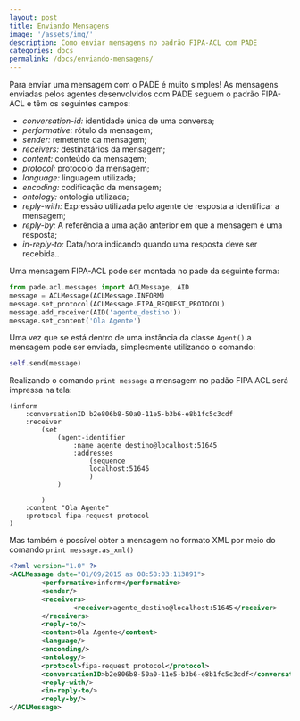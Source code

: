 ```yaml
---
layout: post
title: Enviando Mensagens
image: '/assets/img/'
description: Como enviar mensagens no padrão FIPA-ACL com PADE
categories: docs
permalink: /docs/enviando-mensagens/
---
```


Para enviar uma mensagem com o PADE é muito simples! As mensagens enviadas pelos agentes desenvolvidos com PADE seguem o padrão FIPA-ACL e têm os seguintes campos:

* *conversation-id:* identidade única de uma conversa;
* *performative:* rótulo da mensagem;
* *sender:* remetente da mensagem;
* *receivers:* destinatários da mensagem;
* *content:* conteúdo da mensagem;
* *protocol:* protocolo da mensagem;
* *language:* linguagem utilizada;
* *encoding:* codificação da mensagem;
* *ontology:* ontologia utilizada;
* *reply-with:* Expressão utilizada pelo agente de resposta a identificar a mensagem;
* *reply-by:* A referência a uma ação anterior em que a mensagem é uma resposta;
* *in-reply-to:* Data/hora indicando quando uma resposta deve ser recebida..

Uma mensagem FIPA-ACL pode ser montada no pade da seguinte forma:

```python
from pade.acl.messages import ACLMessage, AID
message = ACLMessage(ACLMessage.INFORM)
message.set_protocol(ACLMessage.FIPA_REQUEST_PROTOCOL)
message.add_receiver(AID('agente_destino'))
message.set_content('Ola Agente')
```

Uma vez que se está dentro de uma instância da classe `Agent()` a mensagem pode ser enviada, simplesmente utilizando o comando:

```python
self.send(message)
```

Realizando o comando `print message` a mensagem no padão FIPA ACL será impressa na tela:

```
(inform
    :conversationID b2e806b8-50a0-11e5-b3b6-e8b1fc5c3cdf
    :receiver
        (set
            (agent-identifier
                :name agente_destino@localhost:51645
                :addresses 
                    (sequence
                    localhost:51645
                    )
            )

        )
    :content "Ola Agente"
    :protocol fipa-request protocol
)

```

Mas também é possível obter a mensagem no formato XML por meio do comando `print message.as_xml()`

```xml
<?xml version="1.0" ?>
<ACLMessage date="01/09/2015 as 08:58:03:113891">
        <performative>inform</performative>
        <sender/>
        <receivers>
                <receiver>agente_destino@localhost:51645</receiver>
        </receivers>
        <reply-to/>
        <content>Ola Agente</content>
        <language/>
        <enconding/>
        <ontology/>
        <protocol>fipa-request protocol</protocol>
        <conversationID>b2e806b8-50a0-11e5-b3b6-e8b1fc5c3cdf</conversationID>
        <reply-with/>
        <in-reply-to/>
        <reply-by/>
</ACLMessage>

```